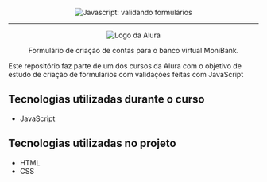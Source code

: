 <p align="center"> <img src="https://imgur.com/mIBmcEL.png" alt="Javascript: validando formulários"> </p>

<hr>

<p align="center"> <img src="https://github.com/MonicaHillman/aluraplay-requisicoes/blob/main/img/logo.png" alt="Logo da Alura"> </p>
<p align="center">Formulário de criação de contas para o banco virtual MoniBank.</p>

Este repositório faz parte de um dos cursos da Alura com o objetivo de estudo de criação de formulários
com validações feitas com JavaScript

## Tecnologias utilizadas durante o curso
* JavaScript

## Tecnologias utilizadas no projeto
* HTML
* CSS
